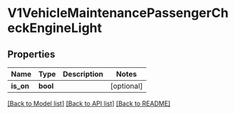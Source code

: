 # V1VehicleMaintenancePassengerCheckEngineLight

## Properties
Name | Type | Description | Notes
------------ | ------------- | ------------- | -------------
**is_on** | **bool** |  | [optional] 

[[Back to Model list]](../../README.md#documentation-for-models) [[Back to API list]](../../README.md#documentation-for-api-endpoints) [[Back to README]](../../README.md)

